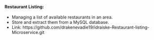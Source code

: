 <h4>Restaurant Listing: </h4>
<ul>
    <li>Managing a list of available restaurants in an area. </li>
    <li>Store and extract them from a MySQL database. </li>
    <li>Link: https://github.com/drakenevadie19/idraiske-Restaurant-listing-Microservice.git </li>
</ul>
